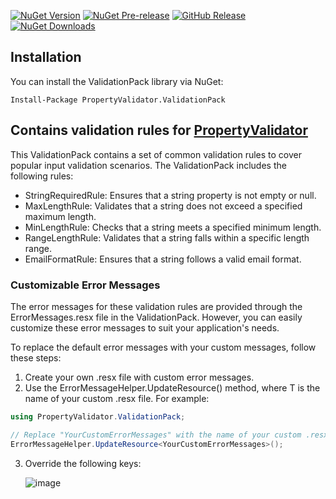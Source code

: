 [![NuGet Version](https://img.shields.io/nuget/v/PropertyValidator.ValidationPack.svg)](https://www.nuget.org/packages/PropertyValidator.ValidationPack/)
[![NuGet Pre-release](https://img.shields.io/nuget/vpre/PropertyValidator.ValidationPack.svg)](https://www.nuget.org/packages/PropertyValidator.ValidationPack/)
[![GitHub Release](https://img.shields.io/github/release/mr5z/PropertyValidator.ValidationPack.svg?style=flat)](https://github.com/mr5z/PropertyValidator.ValidationPack/packages/385702)
[![NuGet Downloads](https://img.shields.io/nuget/dt/PropertyValidator.ValidationPack.svg)](https://www.nuget.org/packages/PropertyValidator.ValidationPack/)

## Installation

You can install the ValidationPack library via NuGet:

```shell
Install-Package PropertyValidator.ValidationPack
```

## Contains validation rules for [PropertyValidator](https://github.com/mr5z/PropertyValidator)
This ValidationPack contains a set of common validation rules to cover popular input validation scenarios. The ValidationPack includes the following rules:
- StringRequiredRule: Ensures that a string property is not empty or null.
- MaxLengthRule: Validates that a string does not exceed a specified maximum length.
- MinLengthRule: Checks that a string meets a specified minimum length.
- RangeLengthRule: Validates that a string falls within a specific length range.
- EmailFormatRule: Ensures that a string follows a valid email format.

### Customizable Error Messages
The error messages for these validation rules are provided through the ErrorMessages.resx file in the ValidationPack. However, you can easily customize these error messages to suit your application's needs.

To replace the default error messages with your custom messages, follow these steps:
1. Create your own .resx file with custom error messages.
2. Use the ErrorMessageHelper.UpdateResource<T>() method, where T is the name of your custom .resx file. For example:
```csharp
using PropertyValidator.ValidationPack;

// Replace "YourCustomErrorMessages" with the name of your custom .resx file
ErrorMessageHelper.UpdateResource<YourCustomErrorMessages>();
```
3. Override the following keys:

   ![image](https://github.com/mr5z/PropertyValidator/assets/6318395/8fc0f0c8-02eb-460e-9acc-f63eb4de7653)
